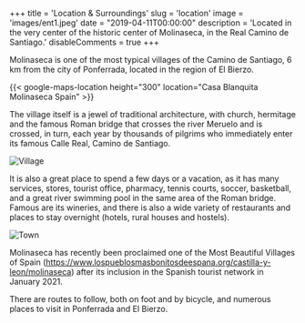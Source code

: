 +++
title = 'Location & Surroundings'
slug = 'location'
image = 'images/ent1.jpeg'
date = "2019-04-11T00:00:00"
description = 'Located in the very center of the historic center of Molinaseca, in the Real Camino de Santiago.'
disableComments = true
+++

Molinaseca is one of the most typical villages of the Camino de Santiago, 6 km from the city of Ponferrada, located in the region of El Bierzo.

{{< google-maps-location height="300" location="Casa Blanquita Molinaseca Spain" >}}

The village itself is a jewel of traditional architecture, with church, hermitage and the famous Roman bridge that crosses the river Meruelo and is crossed, in turn, each year by thousands of pilgrims who immediately enter its famous Calle Real, Camino de Santiago.

![Village](/images/ent2.jpeg)


It is also a great place to spend a few days or a vacation, as it has many services, stores, tourist office, pharmacy, tennis courts, soccer, basketball, and a great river swimming pool in the same area of the Roman bridge.
Famous are its wineries, and there is also a wide variety of restaurants and places to stay overnight (hotels, rural houses and hostels).

![Town](/images/ent3.jpeg)

Molinaseca has recently been proclaimed one of the Most Beautiful Villages of Spain (https://www.lospueblosmasbonitosdeespana.org/castilla-y-leon/molinaseca) after its inclusion in the Spanish tourist network in January 2021. 


There are routes to follow, both on foot and by bicycle, and numerous places to visit in Ponferrada and El Bierzo.
